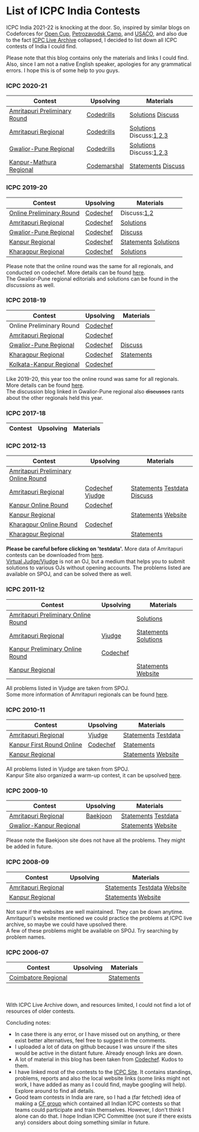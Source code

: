 # List of ICPC India Contests

ICPC India 2021-22 is knocking at the door. So, inspired by similar blogs on Codeforces for [Open Cup](https://codeforces.com/blog/entry/84466), [Petrozavodsk Camp](https://codeforces.com/blog/entry/84489), and [USACO](https://codeforces.com/blog/entry/95032), and also due to the fact [ICPC Live Archive](https://icpcarchive.ecs.baylor.edu/) collapsed, I decided to list down all ICPC contests of India I could find. 

Please note that this blog contains only the materials and links I could find. Also, since I am not a native English speaker, apologies for any grammatical errors. I hope this is of some help to you guys. 

### ICPC 2020-21

| Contest | Upsolving | Materials |
|-|-|-|
|[Amritapuri Preliminary Round](https://icpc.global/regionals/finder/Asia-Amritapuri-First-Round-2020)| [Codedrills](https://codedrills.io/contests/icpc-amritapuri-2020-preliminary-round)| [Solutions](https://github.com/m-e-r-l-i-n/icpc-india/blob/main/src/ICPC%202020%20-%20India%20Prelims%20Solutions.pdf) [Discuss](https://codeforces.com/blog/entry/93632)|
|[Amritapuri Regional](https://icpc.global/regionals/finder/AMP-2020)| [Codedrills](https://codedrills.io/contests/icpc-amritapuri-2020-regional-round) | [Solutions](https://github.com/m-e-r-l-i-n/icpc-india/blob/main/src/ICPC%202020%20Amritapuri.pdf) Discuss:[1](https://codeforces.com/blog/entry/93818),[2](https://codeforces.com/blog/entry/93866),[3](https://codeforces.com/blog/entry/93878)|
|[Gwalior-Pune Regional](https://icpc.global/regionals/finder/ICPC-Gwalior-Pune-2020)| [Codedrills](https://codedrills.io/contests/icpc-gwalior-pune-2020-regional-round)| [Solutions](https://github.com/m-e-r-l-i-n/icpc-india/blob/main/src/ICPC%202020%20Gwalior-Pune.pdf) Discuss:[1](https://codeforces.com/blog/entry/93980),[2](https://codeforces.com/blog/entry/94001),[3](https://codeforces.com/blog/entry/94010)|
|[Kanpur-Mathura Regional](https://icpc.global/regionals/finder/Asia-Kanpur-Mathura-2020)|[Codemarshal](https://algo.codemarshal.org/contests/kanpur_2020)|[Statements](https://github.com/m-e-r-l-i-n/icpc-india/blob/main/src/problems2021.pdf) [Discuss](https://codeforces.com/blog/entry/94061)|


### ICPC 2019-20

| Contest | Upsolving | Materials |
|-|-|-|
|[Online Preliminary Round](https://icpc.global/regionals/finder/Gwalior-Pune-First-Round-2019)|[Codechef](https://www.codechef.com/ICPCIN19)|Discuss:[1](https://discuss.codechef.com/t/icpc-2019-online-round-discussion/41752),[2](https://codeforces.com/blog/entry/70681)|
|[Amritapuri Regional](https://icpc.global/regionals/finder/AMP-2019)|[Codechef](https://www.codechef.com/AM19MOS)|[Solutions](https://github.com/m-e-r-l-i-n/icpc-india/blob/main/src/ICPC%20Amritapuri%202019.pdf)|
|[Gwalior-Pune Regional](https://icpc.global/regionals/finder/ICPC-Gwalior-Pune-2019)|[Codechef](https://www.codechef.com/GW19MOS)|[Discuss](https://discuss.codechef.com/tag/gw19mos/)|
|[Kanpur Regional](https://icpc.global/regionals/finder/Asia-Kanpur-2019)|[Codechef](https://www.codechef.com/KA19MOS)|[Statements](https://github.com/m-e-r-l-i-n/icpc-india/blob/main/src/problems2019kanpur.pdf) [Solutions](https://github.com/m-e-r-l-i-n/icpc-india/blob/main/src/ICPC_Kanpur_2019___Problem_Discussion.pdf)|
|[Kharagpur Regional](https://icpc.global/regionals/finder/Kharagpur-2019)|[Codechef](https://www.codechef.com/KH19MOS)|[Solutions](https://github.com/m-e-r-l-i-n/icpc-india/blob/main/src/Problem_Discussion_2019_KGP.pdf)|

Please note that the online round was the same for all regionals, and conducted on codechef. More details can be found [here](https://www.codechef.com/icpc/2020).<br>
The Gwalior-Pune regional editorials and solutions can be found in the <i>discussions</i> as well.   


### ICPC 2018-19

| Contest | Upsolving | Materials |
|-|-|-|
| Online Preliminary Round |[Codechef](https://www.codechef.com/ACMIND18)|&nbsp;|
|[Amritapuri Regional](https://icpc.global/regionals/finder/AMP-2018)|[Codechef](https://www.codechef.com/AMR18ROL)|&nbsp;|
|[Gwalior-Pune Regional](https://icpc.global/regionals/finder/ICPC-Gwalior-Pune-2018)|[Codechef](https://www.codechef.com/GWR18ROL)|[Discuss](https://codeforces.com/blog/entry/64033)|
|[Kharagpur Regional](https://icpc.global/regionals/finder/Kharagpur-2018)|[Codechef](https://www.codechef.com/KGP18ROL)|[Statements](https://github.com/m-e-r-l-i-n/icpc-india/blob/main/src/KGP2018PROBLEMS.pdf)|
|[Kolkata-Kanpur Regional](https://icpc.global/regionals/finder/ICPCKolkataKanpur-2018)|[Codechef](https://www.codechef.com/KOL18ROL)|&nbsp;|

Like 2019-20, this year too the online round was same for all regionals. More details can be found [here](https://www.codechef.com/icpc/2019).<br>
The discussion blog linked in Gwalior-Pune regional also <s>discusses</s> rants about the other regionals held this year.


### ICPC 2017-18

| Contest | Upsolving | Materials |
|-|-|-|



### ICPC 2012-13

| Contest | Upsolving | Materials |
|-|-|-|
| [Amritapuri Preliminary Online Round](https://icpc.global/regionals/finder/Amritapuri-First-Round-2012) | &nbsp;| &nbsp; |
| [Amritapuri Regional](https://icpc.global/regionals/finder/Amritapuri-2012) | [Codechef](https://www.codechef.com/ACMAMR12) [Vjudge](https://vjudge.net/problem#OJId=All&probNum=AMR12&title=&source=&category=all) | [Statements](https://github.com/m-e-r-l-i-n/icpc-india/blob/main/src/problems2012amritapuri.pdf) [Testdata](https://icpc.amrita.ac.in/downloads/2012ProblemSet.rar) [Discuss](https://codeforces.com/blog/entry/6520) |
| [Kanpur Online Round](https://icpc.global/regionals/finder/Kanpur-First-Round-2012) | [Codechef](https://www.codechef.com/ACMKAN12/) | &nbsp;|
| [Kanpur Regional](https://icpc.global/regionals/finder/Kanpur-2012) | &nbsp;| [Statements](https://github.com/m-e-r-l-i-n/icpc-india/blob/main/src/problemSet2012kanpur.pdf) [Website](https://www.cse.iitk.ac.in/users/acm/archive/acm2012/) |
| [Kharagpur Online Round](https://icpc.global/regionals/finder/Kharagpur-North-India-2012) | [Codechef](https://www.codechef.com/ACMKGP12) |&nbsp;|
| [Kharagpur Regional](https://icpc.global/regionals/finder/Kharagpur-2012) | &nbsp;| [Statements](https://github.com/m-e-r-l-i-n/icpc-india/blob/main/src/problems2012kharagpur.pdf) |

<b>Please be careful before clicking on 'testdata'.</b> More data of Amritapuri contests can be downloaded from [here](https://icpc.amrita.ac.in/downloads/).<br>
[Virtual Judge/Vjudge](https://vjudge.net/) is not an OJ, but a medium that helps you to submit solutions to various OJs without opening accounts. The problems listed are available on SPOJ, and can be solved there as well.<br>


### ICPC 2011-12

| Contest | Upsolving | Materials |
|-|-|-|
|[Amritapuri Preliminary Online Round](https://www.amrita.edu/news/2011-acm-icpc-asia-amritapuri-online-round/)| &nbsp; | [Solutions](https://github.com/m-e-r-l-i-n/icpc-india/blob/main/src/moss_upload_amritapuri2011_online.zip) |
|[Amritapuri Regional](https://icpc.global/regionals/finder/Amritapuri-2011)| [Vjudge](https://vjudge.net/problem#OJId=All&probNum=AMR11&title=&source=&category=all) | [Statements](https://github.com/m-e-r-l-i-n/icpc-india/blob/main/src/2011%20Amrita%20ACM%20ICPC%20problems.pdf) [Solutions](https://github.com/m-e-r-l-i-n/icpc-india/blob/main/src/2011%20Amrita%20ACM%20ICPC%20editorials.pdf) |
|[Kanpur Preliminary Online Round](https://icpc.global/regionals/finder/Kanpur-Preliminary-2011)| [Codechef](https://www.codechef.com/ACMKAN11) | &nbsp; |
|[Kanpur Regional](https://icpc.global/regionals/finder/Kanpur-2011)| &nbsp; | [Statements](https://github.com/m-e-r-l-i-n/icpc-india/blob/main/src/PROBLEMS2011.pdf) [Website](https://www.cse.iitk.ac.in/users/acm/archive/acm2011/index.html)|

All problems listed in Vjudge are taken from SPOJ.<br>
Some more information of Amritapuri regionals can be found [here](https://amritaicpc.wordpress.com/).


### ICPC 2010-11

| Contest | Upsolving | Materials |
|-|-|-|
|[Amritapuri Regional](https://icpc.global/regionals/finder/Amritapuri-2010)| [Vjudge](https://vjudge.net/problem#OJId=All&probNum=AMR10&title=&source=&category=all) | [Statements](https://github.com/m-e-r-l-i-n/icpc-india/blob/main/src/2010problemsamrita.pdf) [Testdata](https://github.com/m-e-r-l-i-n/icpc-india/blob/main/src/2010problems_amritapuri.rar)|
|[Kanpur First Round Online](https://icpc.global/regionals/finder/Kanpur-Preliminary-2010)| [Codechef](https://www.codechef.com/ACMKAN10) | [Statements](https://github.com/m-e-r-l-i-n/icpc-india/blob/main/src/2010problemset_kanpur_online.pdf) |
|[Kanpur Regional](https://icpc.global/regionals/finder/Kanpur-2010)| &nbsp; | [Statements](https://github.com/m-e-r-l-i-n/icpc-india/blob/main/src/2010problemSet_kanpur_onsite.pdf) [Website](https://www.cse.iitk.ac.in/users/acm/archive/acm2010/index.html)|

All problems listed in Vjudge are taken from SPOJ.<br>
Kanpur Site also organized a warm-up contest, it can be upsolved [here](https://www.codechef.com/COOK03).


### ICPC 2009-10

| Contest | Upsolving | Materials |
|-|-|-|
| [Amritapuri Regional](https://icpc.global/regionals/finder/Amritapuri-2009) | [Baekjoon](https://www.acmicpc.net/category/detail/1540) | [Statements](https://github.com/m-e-r-l-i-n/icpc-india/blob/main/src/2009problemsamrita.pdf) [Testdata](https://github.com/m-e-r-l-i-n/icpc-india/blob/main/src/2009problems_amritapuri.rar) |
| [Gwalior-Kanpur Regional](https://icpc.global/regionals/finder/Gwalior-Kanpur-2009) | &nbsp; | [Statements](https://github.com/m-e-r-l-i-n/icpc-india/blob/main/src/PROBLEMS2009kanpur.pdf) [Website](https://www.cse.iitk.ac.in/users/acm/archive/acm2009/index.html)|

Please note the Baekjoon site does not have all the problems. They might be added in future.<br>


### ICPC 2008-09

| Contest | Upsolving | Materials |
|-|-|-|
|[Amritapuri Regional](https://icpc.global/regionals/finder/Amritapuri-2008/standings)| &nbsp; | [Statements](https://github.com/m-e-r-l-i-n/icpc-india/blob/main/src/problems_amritapuri_2008.pdf) [Testdata](https://github.com/m-e-r-l-i-n/icpc-india/blob/main/src/2008problems_amritapuri.rar) [Website](https://icpc.amrita.ac.in/2008/index2008.php) |
|[Kanpur Regional](https://icpc.global/regionals/finder/Kanpur-2008/standings)| &nbsp; | [Statements](https://github.com/m-e-r-l-i-n/icpc-india/blob/main/src/problems_kanpur_2008.pdf) [Website](https://www.cse.iitk.ac.in/users/acm/archive/acm2008/index.html) |

Not sure if the websites are well maintained. They can be down anytime. Amritapuri's website mentioned we could practice the problems at ICPC live archive, so maybe we could have upsolved there.<br>
A few of these problems might be available on SPOJ. Try searching by problem names.

### ICPC 2006-07

| Contest | Upsolving | Materials |
|-|-|-|
| [Coimbatore Regional](https://icpc.amrita.ac.in/2006/) | &nbsp; | [Statements](https://github.com/m-e-r-l-i-n/icpc-india/blob/main/src/amrita2006-07problems.pdf) |



<br><br>
With ICPC Live Archive down, and resources limited, I could not find a lot of resources of older contests.

Concluding notes:<br>
<ul>
<li>In case there is any error, or I have missed out on anything, or there exist better alternatives, feel free to suggest in the comments.</li>
<li>I uploaded a lot of data on github because I was unsure if the sites would be active in the distant future. Already enough links are down.</li> 
<li>A lot of material in this blog has been taken from <a href="https://www.codechef.com/icpc">Codechef</a>. Kudos to them.</li> 
<li>I have linked most of the contests to the <a href="https://icpc.global/">ICPC Site</a>. It contains standings, problems, reports and also the local website links (some links might not work, I have added as many as I could find, maybe googling will help). Explore around to find all details.</li> 
<li>Good team contests in India are rare, so I had a (far fetched) idea of making a <a href="https://codeforces.com/groups">CF group</a> which contained all Indian ICPC contests so that teams could participate and train themselves. However, I don't think I alone can do that. I hope Indian ICPC Committee (not sure if there exists any) considers about doing something similar in future.</li>
</ul>
